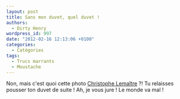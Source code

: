 ```yaml
---
layout: post
title: Sans mon duvet, quel duvet !
authors:
  - Dirty Henry
wordpress_id: 997
date: "2012-02-16 12:13:06 +0100"
categories:
  - Catégories
tags:
  - Trucs marrants
  - Moustache
---
```


Non, mais c'est quoi cette photo
[Christophe Lemaître](http://www.lequipe.fr/Athletisme/Actualites/Premiere-sortie-pour-lemaitre/263266)
?! Tu relaisses pousser ton duvet de suite ! Ah, je vous jure ! Le monde va mal
!
